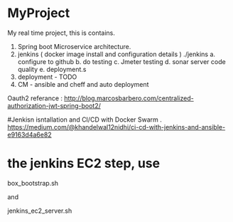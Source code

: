 # MyProject
My real time project, this is contains.

1. Spring boot Microservice architecture.
2. jenkins ( docker image install and configuration details ) ./jenkins
   a. configure to github
   b. do testing
   c. Jmeter testing 
   d. sonar server code quality
   e. deployment.s
3. deployment - TODO
4. CM - ansible and cheff and auto deployment 


Oauth2 referance : http://blog.marcosbarbero.com/centralized-authorization-jwt-spring-boot2/

#Jenkisn isntallation and CI/CD with Docker Swarm . 
https://medium.com/@khandelwal12nidhi/ci-cd-with-jenkins-and-ansible-e9163d4a6e82

# the jenkins EC2 step, use 

box_bootstrap.sh

and

jenkins_ec2_server.sh
